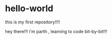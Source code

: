 # hello-world
this is my first repository!!!!

hey there!!!
i'm parth , learning to code bit-by-bit!!!
